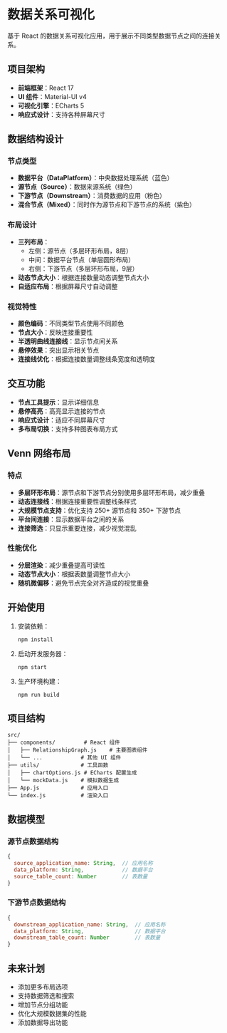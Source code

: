# 数据关系可视化

基于 React 的数据关系可视化应用，用于展示不同类型数据节点之间的连接关系。

## 项目架构

- **前端框架**：React 17
- **UI 组件**：Material-UI v4
- **可视化引擎**：ECharts 5
- **响应式设计**：支持各种屏幕尺寸

## 数据结构设计

### 节点类型
- **数据平台（DataPlatform）**：中央数据处理系统（蓝色）
- **源节点（Source）**：数据来源系统（绿色）
- **下游节点（Downstream）**：消费数据的应用（粉色）
- **混合节点（Mixed）**：同时作为源节点和下游节点的系统（紫色）

### 布局设计
- **三列布局**：
  - 左侧：源节点（多层环形布局，8层）
  - 中间：数据平台节点（单层圆形布局）
  - 右侧：下游节点（多层环形布局，9层）
- **动态节点大小**：根据连接数量动态调整节点大小
- **自适应布局**：根据屏幕尺寸自动调整

### 视觉特性
- **颜色编码**：不同类型节点使用不同颜色
- **节点大小**：反映连接重要性
- **半透明曲线连接线**：显示节点间关系
- **悬停效果**：突出显示相关节点
- **连接线优化**：根据连接数量调整线条宽度和透明度

## 交互功能
- **节点工具提示**：显示详细信息
- **悬停高亮**：高亮显示连接的节点
- **响应式设计**：适应不同屏幕尺寸
- **多布局切换**：支持多种图表布局方式

## Venn 网络布局

### 特点
- **多层环形布局**：源节点和下游节点分别使用多层环形布局，减少重叠
- **动态连接线**：根据连接重要性调整线条样式
- **大规模节点支持**：优化支持 250+ 源节点和 350+ 下游节点
- **平台间连接**：显示数据平台之间的关系
- **连接筛选**：只显示重要连接，减少视觉混乱

### 性能优化
- **分层渲染**：减少重叠提高可读性
- **动态节点大小**：根据表数量调整节点大小
- **随机微偏移**：避免节点完全对齐造成的视觉重叠

## 开始使用

1. 安装依赖：
   ```
   npm install
   ```

2. 启动开发服务器：
   ```
   npm start
   ```

3. 生产环境构建：
   ```
   npm run build
   ```

## 项目结构

```
src/
├── components/         # React 组件
│   ├── RelationshipGraph.js    # 主要图表组件
│   └── ...            # 其他 UI 组件
├── utils/             # 工具函数
│   ├── chartOptions.js # ECharts 配置生成
│   └── mockData.js    # 模拟数据生成
├── App.js             # 应用入口
└── index.js           # 渲染入口
```

## 数据模型

### 源节点数据结构
```javascript
{
  source_application_name: String,  // 应用名称
  data_platform: String,            // 数据平台
  source_table_count: Number        // 表数量
}
```

### 下游节点数据结构
```javascript
{
  downstream_application_name: String,  // 应用名称
  data_platform: String,                // 数据平台
  downstream_table_count: Number        // 表数量
}
```

## 未来计划

- 添加更多布局选项
- 支持数据筛选和搜索
- 增加节点分组功能
- 优化大规模数据集的性能
- 添加数据导出功能
